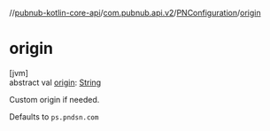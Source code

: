 //[pubnub-kotlin-core-api](../../../index.md)/[com.pubnub.api.v2](../index.md)/[PNConfiguration](index.md)/[origin](origin.md)

# origin

[jvm]\
abstract val [origin](origin.md): [String](https://kotlinlang.org/api/core/kotlin-stdlib/kotlin/-string/index.html)

Custom origin if needed.

Defaults to `ps.pndsn.com`
